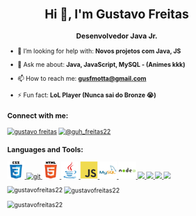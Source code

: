 <h1 align="center">Hi 👋, I'm Gustavo Freitas</h1>
<h3 align="center">Desenvolvedor Java Jr.</h3>

- 🤝 I’m looking for help with: **Novos projetos com Java, JS**

- 💬 Ask me about: **Java, JavaScript, MySQL - (Animes kkk)**

- 📫 How to reach me: **gusfmotta@gmail.com**

- ⚡ Fun fact: **LoL Player (Nunca sai do Bronze 😭)**

<h3 align="left">Connect with me:</h3>
<p align="left">
<a href="https://www.linkedin.com/in/gustavo-freitas22/" target="blank"><img align="center" src="https://raw.githubusercontent.com/rahuldkjain/github-profile-readme-generator/master/src/images/icons/Social/linked-in-alt.svg" alt="gustavo freitas" height="30" width="40" /></a>
<a href="https://instagram.com/guh_freitas22" target="blank"><img align="center" src="https://raw.githubusercontent.com/rahuldkjain/github-profile-readme-generator/master/src/images/icons/Social/instagram.svg" alt="@guh_freitas22" height="30" width="40" /></a>
</p>

<h3 align="left">Languages and Tools:</h3>
<p align="left"> <a href="https://www.w3schools.com/css/" target="_blank"> <img src="https://raw.githubusercontent.com/devicons/devicon/master/icons/css3/css3-original-wordmark.svg" alt="css3" width="40" height="40"/> </a> <a href="https://git-scm.com/" target="_blank"> <img src="https://www.vectorlogo.zone/logos/git-scm/git-scm-icon.svg" alt="git" width="40" height="40"/> </a> <a href="https://www.w3.org/html/" target="_blank"> <img src="https://raw.githubusercontent.com/devicons/devicon/master/icons/html5/html5-original-wordmark.svg" alt="html5" width="40" height="40"/> </a> <a href="https://www.java.com" target="_blank"> <img src="https://raw.githubusercontent.com/devicons/devicon/master/icons/java/java-original.svg" alt="java" width="40" height="40"/> </a> <a href="https://developer.mozilla.org/en-US/docs/Web/JavaScript" target="_blank"> <img src="https://raw.githubusercontent.com/devicons/devicon/master/icons/javascript/javascript-original.svg" alt="javascript" width="40" height="40"/> </a> <a href="https://www.mysql.com/" target="_blank"> <img src="https://raw.githubusercontent.com/devicons/devicon/master/icons/mysql/mysql-original-wordmark.svg" alt="mysql" width="40" height="40"/> </a> <a href="https://nodejs.org" target="_blank"> <img src="https://raw.githubusercontent.com/devicons/devicon/master/icons/nodejs/nodejs-original-wordmark.svg" alt="nodejs" width="40" height="40"/> <img src = "https://getbootstrap.com/docs/4.0/assets/brand/bootstrap-social-logo.png" width="40" heigth="40"> <img src = "https://miro.medium.com/max/816/1*mn6bOs7s6Qbao15PMNRyOA.png" width="40" heigth="40"> <img src = "https://angular.io/assets/images/logos/angular/angular.png" width="40" heigth="40"> <img src = "https://camo.githubusercontent.com/a8e2a5e36df66e1a1c36912287b4dbc5e72fa5d154ab191b7fc5c6e1f32fc8fd/68747470733a2f2f63646e2e6a7364656c6976722e6e65742f67682f64657669636f6e732f64657669636f6e2f69636f6e732f737072696e672f737072696e672d6f726967696e616c2d776f72646d61726b2e737667" width="40" heigth="40"></a> </p>

<p><img align="left" src="https://github-readme-stats.vercel.app/api/top-langs?username=gustavofreitas22&show_icons=true&locale=en&layout=compact" alt="gustavofreitas22" /></p>

<p>&nbsp;<img align="center" src="https://github-readme-stats.vercel.app/api?username=gustavofreitas22&show_icons=true&locale=en" alt="gustavofreitas22" /></p>

<p><img align="center" src="https://github-readme-streak-stats.herokuapp.com/?user=gustavofreitas22&" alt="gustavofreitas22" /></p>
